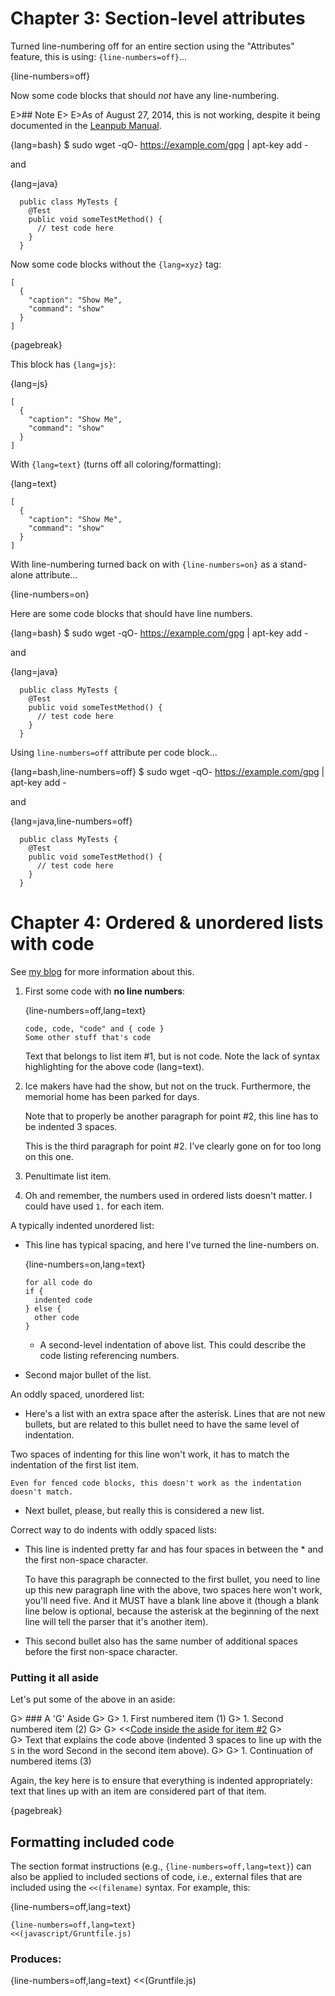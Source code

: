 ﻿# Chapter 3: Section-level attributes

Turned line-numbering off for an entire section using the "Attributes" feature, this is using: `{line-numbers=off}`...

{line-numbers=off}

Now some code blocks that should *not* have any line-numbering.

E>## Note
E>
E>As of August 27, 2014, this is not working, despite it being documented in the [Leanpub Manual](https://leanpub.com/help/manual#leanpub-auto-attributes).

{lang=bash}
    $ sudo wget -qO- https://example.com/gpg | apt-key add -

and

{lang=java}
~~~
  public class MyTests {
    @Test
	public void someTestMethod() {
	  // test code here
	}
  }
~~~

Now some code blocks without the `{lang=xyz}` tag:

~~~
[
  {
    "caption": "Show Me",
    "command": "show"
  }
]
~~~

{pagebreak}

This block has `{lang=js}`:

{lang=js}
~~~
[
  {
    "caption": "Show Me",
    "command": "show"
  }
]
~~~

With `{lang=text}` (turns off all coloring/formatting):

{lang=text}
~~~
[
  {
    "caption": "Show Me",
    "command": "show"
  }
]
~~~

With line-numbering turned back on with `{line-numbers=on}` as a stand-alone attribute...

{line-numbers=on}

Here are some code blocks that should have line numbers.

{lang=bash}
    $ sudo wget -qO- https://example.com/gpg | apt-key add -

and

{lang=java}
~~~
  public class MyTests {
    @Test
	public void someTestMethod() {
	  // test code here
	}
  }
~~~

Using `line-numbers=off` attribute per code block...

{lang=bash,line-numbers=off}
    $ sudo wget -qO- https://example.com/gpg | apt-key add -

and

{lang=java,line-numbers=off}
~~~
  public class MyTests {
    @Test
	public void someTestMethod() {
	  // test code here
	}
  }
~~~


# Chapter 4: Ordered & unordered lists with code

See [my blog](http://jitterted.com/blog) for more information about this. 

1. First some code with **no line numbers**:

   {line-numbers=off,lang=text}
   ~~~
   code, code, "code" and { code }
   Some other stuff that's code
   ~~~
   Text that belongs to list item #1, but is not code. Note the lack of syntax highlighting for the above code (lang=text).

2. Ice makers have had the show, but not on the truck. Furthermore, the memorial home has been parked for days.

   Note that to properly be another paragraph for point #2, this line has to be indented 3 spaces.

   This is the third paragraph for point #2. I've clearly gone on for too long on this one.

3. Penultimate list item.

3. Oh and remember, the numbers used in ordered lists doesn't matter. I could have used `1.` for each item.


A typically indented unordered list:

* This line has typical spacing, and here I've turned the line-numbers on.

  {line-numbers=on,lang=text}
  ~~~
  for all code do
  if {
    indented code
  } else {
    other code
  }
  ~~~

  * A second-level indentation of above list. This could describe the code listing referencing numbers.

* Second major bullet of the list.

An oddly spaced, unordered list:

*  Here's a list with an extra space after the asterisk. Lines that are not new bullets, but are related to this bullet need to have the same level of indentation.

  Two spaces of indenting for this line won't work, it has to match the indentation of the first list item.
  ~~~
  Even for fenced code blocks, this doesn't work as the indentation doesn't match.
  ~~~

*  Next bullet, please, but really this is considered a new list.

Correct way to do indents with oddly spaced lists:

*    This line is indented pretty far and has four spaces in between the * and the first non-space character.

     To have this paragraph be connected to the first bullet, you need to line up this new paragraph line with the above, two spaces here won't work, you'll need five. And it MUST have a blank line above it (though a blank line below is optional, because the asterisk at the beginning of the next line will tell the parser that it's another item).
*    This second bullet also has the same number of additional spaces before the first non-space character.

### Putting it all aside

Let's put some of the above in an aside:

G> ### A 'G' Aside
G>
G> 1. First numbered item (1)
G> 1. Second numbered item (2)
G>
G>    <<[Code inside the aside for item #2](code/aside-code-item.js)
G>  
G>    Text that explains the code above (indented 3 spaces to line up with the `S` in the word Second in the second item above).
G>
G> 1. Continuation of numbered items (3)

Again, the key here is to ensure that everything is indented appropriately: text that lines up with an item are considered part of that item.

{pagebreak}

## Formatting included code

The section format instructions (e.g., `{line-numbers=off,lang=text}`) can also 
be applied to included sections of code, i.e., external files that are included
using the `<<(filename)` syntax. For example, this:

{line-numbers=off,lang=text}
~~~
{line-numbers=off,lang=text}
<<(javascript/Gruntfile.js)
~~~

### Produces:

{line-numbers=off,lang=text}
<<(Gruntfile.js)

